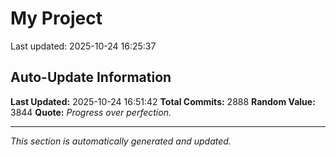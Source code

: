 # My Project


Last updated: 2025-10-24 16:25:37















































































































































































































































































































































































































































































































































































































































































































































































































































































































































































































































































































































































































































































































































































































































































































































































































































































































































































































































































































































































































































































































































































































































































































































































































































































































































































































































































































































































































































































































































































































































































































































































































































































































































































































## Auto-Update Information

**Last Updated:** 2025-10-24 16:51:42
**Total Commits:** 2888
**Random Value:** 3844
**Quote:** _Progress over perfection._

---
_This section is automatically generated and updated._